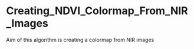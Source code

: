 # Creating_NDVI_Colormap_From_NIR_Images
Aim of this algorithm is creating a colormap from NIR images
